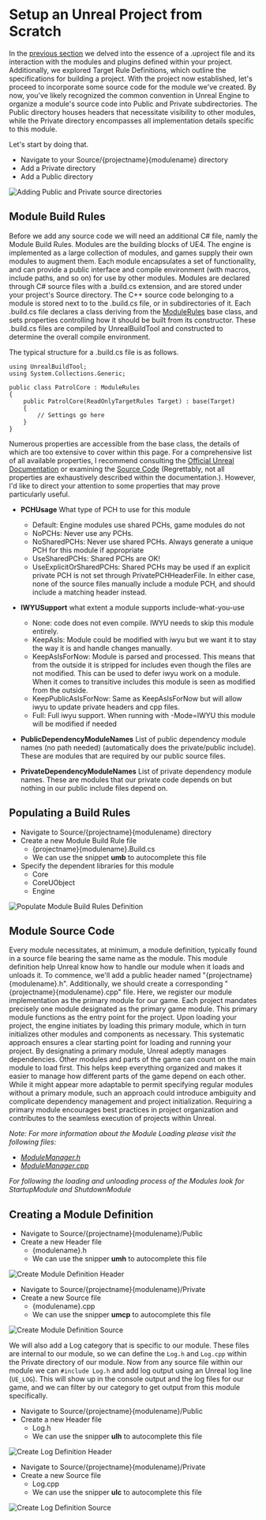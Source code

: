 # Setup an Unreal Project from Scratch

In the [previous section](./creating_unreal_project_from_scratch.md) we delved into the essence of a .uproject file and its interaction with the modules and plugins defined within your project. Additionally, we explored Target Rule Definitions, which outline the specifications for building a project. With the project now established, let's proceed to incorporate some source code for the module we've created. By now, you've likely recognized the common convention in Unreal Engine to organize a module's source code into Public and Private subdirectories. The Public directory houses headers that necessitate visibility to other modules, while the Private directory encompasses all implementation details specific to this module.

Let's start by doing that.

- Navigate to your Source/{projectname}{modulename} directory
- Add a Private directory
- Add a Public directory

![Adding Public and Private source directories](adding-public-private-directory.png)

## Module Build Rules

Before we add any source code we will need an additional C# file, namly the Module Build Rules. Modules are the building blocks of UE4. The engine is implemented as a large collection of modules, and games supply their own modules to augment them. Each module encapsulates a set of functionality, and can provide a public interface and compile environment (with macros, include paths, and so on) for use by other modules. Modules are declared through C# source files with a .build.cs extension, and are stored under your project's Source directory. The C++ source code belonging to a module is stored next to to the .build.cs file, or in subdirectories of it. Each .build.cs file declares a class deriving from the [ModuleRules](https://github.com/EpicGames/UnrealEngine/blob/release/Engine/Source/Programs/UnrealBuildTool/Configuration/ModuleRules.cs) base class, and sets properties controlling how it should be built from its constructor. These .build.cs files are compiled by UnrealBuildTool and constructed to determine the overall compile environment.

The typical structure for a .build.cs file is as follows.

```Csharp
using UnrealBuildTool;
using System.Collections.Generic;

public class PatrolCore : ModuleRules
{
    public PatrolCore(ReadOnlyTargetRules Target) : base(Target)
    {
        // Settings go here
    }
}
```

Numerous properties are accessible from the base class, the details of which are too extensive to cover within this page. For a comprehensive list of all available properties, I recommend consulting the [Official Unreal Documentation](https://docs.unrealengine.com/4.27/en-US/ProductionPipelines/BuildTools/UnrealBuildTool/ModuleFiles/) or examining the [Source Code](https://github.com/EpicGames/UnrealEngine/blob/release/Engine/Source/Programs/UnrealBuildTool/Configuration/ModuleRules.cs) (Regrettably, not all properties are exhaustively described within the documentation.). However, I'd like to direct your attention to some properties that may prove particularly useful.

- **PCHUsage** What type of PCH to use for this module
    - Default: Engine modules use shared PCHs, game modules do not
    - NoPCHs: Never use any PCHs.
    - NoSharedPCHs: Never use shared PCHs.  Always generate a unique PCH for this module if appropriate
    - UseSharedPCHs: Shared PCHs are OK!
    - UseExplicitOrSharedPCHs: Shared PCHs may be used if an explicit private PCH is not set through PrivatePCHHeaderFile. In either case, none of the source files manually include a module PCH, and should include a matching header instead.

- **IWYUSupport** what extent a module supports include-what-you-use
    - None: code does not even compile. IWYU needs to skip this module entirely.
    - KeepAsIs: Module could be modified with iwyu but we want it to stay the way it is and handle changes manually.
    - KeepAsIsForNow: Module is parsed and processed. This means that from the outside it is stripped for includes even though the files are not modified. This can be used to defer iwyu work on a module. When it comes to transitive includes this module is seen as modified from the outside.
    - KeepPublicAsIsForNow: Same as KeepAsIsForNow but will allow iwyu to update private headers and cpp files.
    - Full: Full iwyu support. When running with -Mode=IWYU this module will be modified if needed

- **PublicDependencyModuleNames** List of public dependency module names (no path needed) (automatically does the private/public include). These are modules that are required by our public source files.
- **PrivateDependencyModuleNames** List of private dependency module names.  These are modules that our private code depends on but nothing in our public include files depend on.

## Populating a Build Rules

- Navigate to Source/{projectname}{modulename} directory
- Create a new Module Build Rule file
    - {projectname}{modulename}.Build.cs
    - We can use the snippet **umb** to autocomplete this file
- Specify the dependent libraries for this module
    - Core
    - CoreUObject
    - Engine

![Populate Module Build Rules Definition](populate-module-build-rules-definition.png)

## Module Source Code

Every module necessitates, at minimum, a module definition, typically found in a source file bearing the same name as the module. This module definition help Unreal know how to handle our module when it loads and unloads it. To commence, we'll add a public header named "{projectname}{modulename}.h". Additionally, we should create a corresponding "{projectname}{modulename}.cpp" file. Here, we register our module implementation as the primary module for our game. Each project mandates precisely one module designated as the primary game module. This primary module functions as the entry point for the project. Upon loading your project, the engine initiates by loading this primary module, which in turn initializes other modules and components as necessary. This systematic approach ensures a clear starting point for loading and running your project. By designating a primary module, Unreal adeptly manages dependencies. Other modules and parts of the game can count on the main module to load first. This helps keep everything organized and makes it easier to manage how different parts of the game depend on each other. While it might appear more adaptable to permit specifying regular modules without a primary module, such an approach could introduce ambiguity and complicate dependency management and project initialization. Requiring a primary module encourages best practices in project organization and contributes to the seamless execution of projects within Unreal.

*Note:* 
*For more information about the Module Loading please visit the following files:*
- *[ModuleManager.h](https://github.com/EpicGames/UnrealEngine/blob/release/Engine/Source/Runtime/Core/Public/Modules/ModuleManager.h)*
- *[ModuleManager.cpp](https://github.com/EpicGames/UnrealEngine/blob/release/Engine/Source/Runtime/Core/Private/Modules/ModuleManager.cpp)*

*For following the loading and unloading process of the Modules look for StartupModule and ShutdownModule*

## Creating a Module Definition

- Navigate to Source/{projectname}{modulename}/Public
- Create a new Header file
    - {modulename}.h
    - We can use the snipper **umh** to autocomplete this file

![Create Module Definition Header](create-module-definition-header.png)

- Navigate to Source/{projectname}{modulename}/Private
- Create a new Source file
    - {modulename}.cpp
    - We can use the snipper **umcp** to autocomplete this file

![Create Module Definition Source](create-module-definition-source.png)

We will also add a Log category that is specific to our module. These files are internal to our module, so we can define the `Log.h` and `Log.cpp` within the Private directory of our module. Now from any source file within our module we can `#include Log.h` and add log output using an Unreal log line (`UE_LOG`). This will show up in the console output and the log files for our game, and we can filter by our category to get output from this module specifically.

- Navigate to Source/{projectname}{modulename}/Public
- Create a new Header file
    - Log.h
    - We can use the snipper **ulh** to autocomplete this file

![Create Log Definition Header](create-log-definition-header.png)

- Navigate to Source/{projectname}{modulename}/Private
- Create a new Source file
    - Log.cpp
    - We can use the snipper **ulc** to autocomplete this file

![Create Log Definition Source](create-log-definition-source.png)